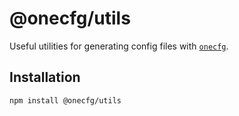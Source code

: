 # @onecfg/utils

Useful utilities for generating config files with
[`onecfg`](https://github.com/clebert/onecfg).

## Installation

```
npm install @onecfg/utils
```
